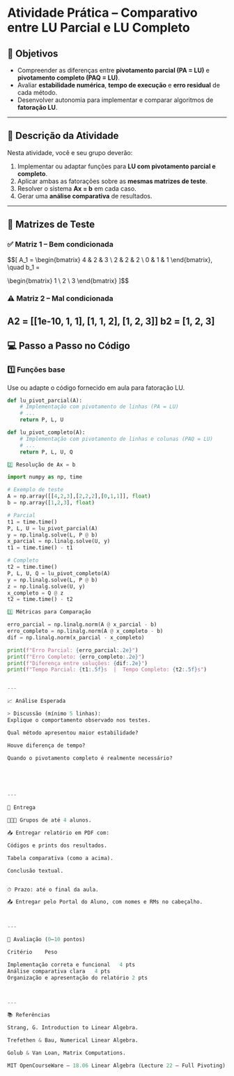 # Atividade Prática – Comparativo entre LU Parcial e LU Completo

## 🎯 Objetivos
- Compreender as diferenças entre **pivotamento parcial (PA = LU)** e **pivotamento completo (PAQ = LU)**.  
- Avaliar **estabilidade numérica**, **tempo de execução** e **erro residual** de cada método.  
- Desenvolver autonomia para implementar e comparar algoritmos de **fatoração LU**.

---

## 📘 Descrição da Atividade

Nesta atividade, você e seu grupo deverão:

1. Implementar ou adaptar funções para **LU com pivotamento parcial e completo**.  
2. Aplicar ambas as fatorações sobre as **mesmas matrizes de teste**.  
3. Resolver o sistema **Ax = b** em cada caso.  
4. Gerar uma **análise comparativa** de resultados.

---
## 🧮 Matrizes de Teste

### ✅ Matriz 1 – Bem condicionada

$$\[
A_1 =
\begin{bmatrix}
4 & 2 & 3 \\
2 & 2 & 2 \\
0 & 1 & 1
\end{bmatrix}, \quad
b_1 =

\begin{bmatrix}
1 \\ 2 \\ 3
\end{bmatrix}
\]$$

### ⚠️ Matriz 2 – Mal condicionada

A2 = [[1e-10, 1, 1],
      [1,      1, 2],
      [1,      2, 3]]
b2 = [1, 2, 3]
---

## 💻 Passo a Passo no Código

### 1️⃣ Funções base
Use ou adapte o código fornecido em aula para fatoração LU.

```python
def lu_pivot_parcial(A):
    # Implementação com pivotamento de linhas (PA = LU)
    # ...
    return P, L, U

def lu_pivot_completo(A):
    # Implementação com pivotamento de linhas e colunas (PAQ = LU)
    # ...
    return P, L, U, Q

2️⃣ Resolução de Ax = b

import numpy as np, time

# Exemplo de teste
A = np.array([[4,2,3],[2,2,2],[0,1,1]], float)
b = np.array([1,2,3], float)

# Parcial
t1 = time.time()
P, L, U = lu_pivot_parcial(A)
y = np.linalg.solve(L, P @ b)
x_parcial = np.linalg.solve(U, y)
t1 = time.time() - t1

# Completo
t2 = time.time()
P, L, U, Q = lu_pivot_completo(A)
y = np.linalg.solve(L, P @ b)
z = np.linalg.solve(U, y)
x_completo = Q @ z
t2 = time.time() - t2

3️⃣ Métricas para Comparação

erro_parcial = np.linalg.norm(A @ x_parcial - b)
erro_completo = np.linalg.norm(A @ x_completo - b)
dif = np.linalg.norm(x_parcial - x_completo)

print(f"Erro Parcial: {erro_parcial:.2e}")
print(f"Erro Completo: {erro_completo:.2e}")
print(f"Diferença entre soluções: {dif:.2e}")
print(f"Tempo Parcial: {t1:.5f}s  |  Tempo Completo: {t2:.5f}s")


---

📈 Análise Esperada

> Discussão (mínimo 5 linhas):
Explique o comportamento observado nos testes.

Qual método apresentou maior estabilidade?

Houve diferença de tempo?

Quando o pivotamento completo é realmente necessário?





---

🧾 Entrega

🧑‍🤝‍🧑 Grupos de até 4 alunos.

📥 Entregar relatório em PDF com:

Códigos e prints dos resultados.

Tabela comparativa (como a acima).

Conclusão textual.


⏱ Prazo: até o final da aula.

📤 Entregar pelo Portal do Aluno, com nomes e RMs no cabeçalho.



---

🧮 Avaliação (0–10 pontos)

Critério	Peso

Implementação correta e funcional	4 pts
Análise comparativa clara	4 pts
Organização e apresentação do relatório	2 pts



---

📚 Referências

Strang, G. Introduction to Linear Algebra.

Trefethen & Bau, Numerical Linear Algebra.

Golub & Van Loan, Matrix Computations.

MIT OpenCourseWare – 18.06 Linear Algebra (Lecture 22 – Full Pivoting).
